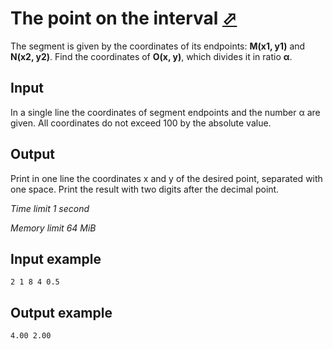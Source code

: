 # The point on the interval [⬀](https://www.e-olymp.com/en/problems/938)

The segment is given by the coordinates of its endpoints: **M(x1, y1)** and **N(x2, y2)**. Find the coordinates of **O(x, y)**, which divides it in ratio **α**.

## Input

In a single line the coordinates of segment endpoints and the number α are given. All coordinates do not exceed 100 by the absolute value.

## Output

Print in one line the coordinates x and y of the desired point, separated with one space. Print the result with two digits after the decimal point.

_Time limit 1 second_

_Memory limit 64 MiB_

## Input example
```
2 1 8 4 0.5
```

## Output example
```
4.00 2.00
```
